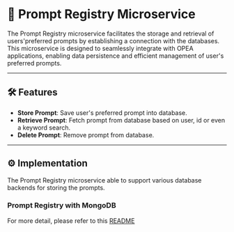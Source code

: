 # 🧾 Prompt Registry Microservice

The Prompt Registry microservice facilitates the storage and retrieval of users'preferred prompts by establishing a connection with the databases. This microservice is designed to seamlessly integrate with OPEA applications, enabling data persistence and efficient management of user's preferred prompts.

---

## 🛠️ Features

- **Store Prompt**: Save user's preferred prompt into database.
- **Retrieve Prompt**: Fetch prompt from database based on user, id or even a keyword search.
- **Delete Prompt**: Remove prompt from database.

---

## ⚙️ Implementation

The Prompt Registry microservice able to support various database backends for storing the prompts.

### Prompt Registry with MongoDB

For more detail, please refer to this [README](./src/README.md)
